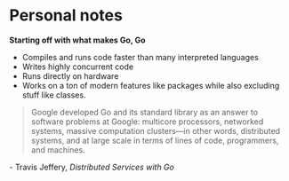 # Personal notes

**Starting off with what makes Go, Go**

- Compiles and runs code faster than many interpreted languages
- Writes highly concurrent code
- Runs directly on hardware
- Works on a ton of modern features like packages while also excluding stuff like classes.

> Google developed Go and its standard library as an answer to software problems at Google: multicore processors, networked systems, massive computation clusters—in other words, distributed systems, and at large scale in terms of lines of code, programmers, and machines.

\- Travis Jeffery, *Distributed Services with Go*


